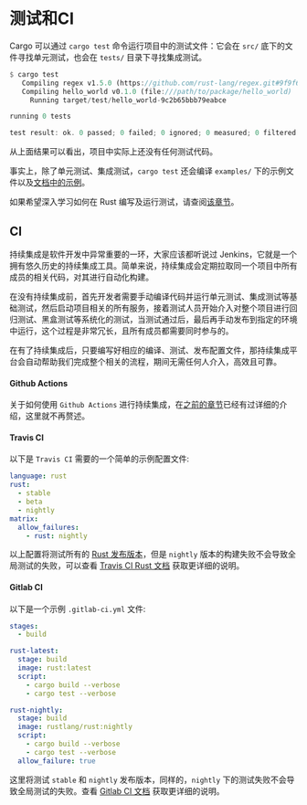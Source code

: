 # 测试和CI
Cargo 可以通过 `cargo test` 命令运行项目中的测试文件：它会在 `src/` 底下的文件寻找单元测试，也会在 `tests/` 目录下寻找集成测试。

```rust
$ cargo test
   Compiling regex v1.5.0 (https://github.com/rust-lang/regex.git#9f9f693)
   Compiling hello_world v0.1.0 (file:///path/to/package/hello_world)
     Running target/test/hello_world-9c2b65bbb79eabce

running 0 tests

test result: ok. 0 passed; 0 failed; 0 ignored; 0 measured; 0 filtered out
```

从上面结果可以看出，项目中实际上还没有任何测试代码。

事实上，除了单元测试、集成测试，`cargo test` 还会编译 `examples/` 下的示例文件以及[文档中的示例](https://course.rs/basic/comment.html#文档测试doc-test)。

如果希望深入学习如何在 Rust 编写及运行测试，请查阅[该章节](https://course.rs/test/intro.html)。

## CI
持续集成是软件开发中异常重要的一环，大家应该都听说过 Jenkins，它就是一个拥有悠久历史的持续集成工具。简单来说，持续集成会定期拉取同一个项目中所有成员的相关代码，对其进行自动化构建。

在没有持续集成前，首先开发者需要手动编译代码并运行单元测试、集成测试等基础测试，然后启动项目相关的所有服务，接着测试人员开始介入对整个项目进行回归测试、黑盒测试等系统化的测试，当测试通过后，最后再手动发布到指定的环境中运行，这个过程是非常冗长，且所有成员都需要同时参与的。

在有了持续集成后，只要编写好相应的编译、测试、发布配置文件，那持续集成平台会自动帮助我们完成整个相关的流程，期间无需任何人介入，高效且可靠。

#### Github Actions
关于如何使用 `Github Actions` 进行持续集成，在[之前的章节](https://course.rs/test/ci.html)已经有过详细的介绍，这里就不再赘述。

#### Travis CI
以下是 `Travis CI` 需要的一个简单的示例配置文件:
```yml
language: rust
rust:
  - stable
  - beta
  - nightly
matrix:
  allow_failures:
    - rust: nightly
```

以上配置将测试所有的 [Rust 发布版本](https://course.rs/appendix/rust-version.html)，但是 `nightly` 版本的构建失败不会导致全局测试的失败，可以查看 [Travis CI Rust 文档](https://docs.travis-ci.com/user/languages/rust/) 获取更详细的说明。

#### Gitlab CI
以下是一个示例 `.gitlab-ci.yml` 文件:
```yml
stages:
  - build

rust-latest:
  stage: build
  image: rust:latest
  script:
    - cargo build --verbose
    - cargo test --verbose

rust-nightly:
  stage: build
  image: rustlang/rust:nightly
  script:
    - cargo build --verbose
    - cargo test --verbose
  allow_failure: true
```

这里将测试 `stable` 和 `nightly` 发布版本，同样的，`nightly` 下的测试失败不会导致全局测试的失败。查看 [Gitlab CI 文档](https://docs.gitlab.com/ee/ci/yaml/index.html) 获取更详细的说明。
